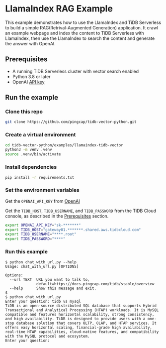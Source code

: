 # LlamaIndex RAG Example

This example demonstrates how to use the LlamaIndex and TiDB Serverless to build a simple RAG(Retrival-Augmented Generation) application. It crawl an example webpage and index the content to TiDB Serverless with LlamaIndex, then use the LlamaIndex to search the content and generate the answer with OpenAI.

## Prerequisites

- A running TiDB Serverless cluster with vector search enabled
- Python 3.8 or later
- OpenAI [API key](https://platform.openai.com/docs/quickstart)

## Run the example

### Clone this repo

```bash
git clone https://github.com/pingcap/tidb-vector-python.git
```

### Create a virtual environment

```bash
cd tidb-vector-python/examples/llamaindex-tidb-vector
python3 -m venv .venv
source .venv/bin/activate
```

### Install dependencies

```bash
pip install -r requirements.txt
```

### Set the environment variables

Get the `OPENAI_API_KEY` from [OpenAI](https://platform.openai.com/docs/quickstart)

Get the `TIDB_HOST`, `TIDB_USERNAME`, and `TIDB_PASSWORD` from the TiDB Cloud console, as described in the [Prerequisites](../README.md#prerequisites) section.

```bash
export OPENAI_API_KEY="sk-*******"
export TIDB_HOST="gateway01.*******.shared.aws.tidbcloud.com"
export TIDB_USERNAME="****.root"
export TIDB_PASSWORD="****"
```

### Run this example

```text
$ python chat_with_url.py --help
Usage: chat_with_url.py [OPTIONS]

Options:
  --url TEXT  URL you want to talk to,
              default=https://docs.pingcap.com/tidb/stable/overview
  --help      Show this message and exit.
$
$ python chat_with_url.py
Enter your question: tidb vs mysql
TiDB is an open-source distributed SQL database that supports Hybrid Transactional and Analytical Processing (HTAP) workloads. It is MySQL compatible and features horizontal scalability, strong consistency, and high availability. TiDB is designed to provide users with a one-stop database solution that covers OLTP, OLAP, and HTAP services. It offers easy horizontal scaling, financial-grade high availability, real-time HTAP capabilities, cloud-native features, and compatibility with the MySQL protocol and ecosystem.
Enter your question:
```